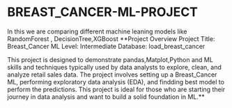 # BREAST_CANCER-ML-PROJECT
In this we are comparing different machine leaning models like RandomForest , DecisionTree,XGBoost 
**Project Overview
Project Title: Breast_Cancer ML
Level: Intermediate 
Database: load_breast_cancer

This project is designed to demonstrate pandas,Matplot,Python and ML skills and techniques typically used by data analysts to explore, clean, and analyze retail sales data. The project involves setting up a Breast_Cancer ML, performing exploratory data analysis (EDA), and findding best model to perform the predictions. This project is ideal for those who are starting their journey in data analysis and want to build a solid foundation in ML.**
